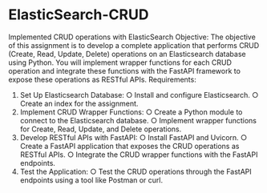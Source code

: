 # ElasticSearch-CRUD
Implemented CRUD operations with ElasticSearch
Objective:
The objective of this assignment is to develop a complete application that performs CRUD
(Create, Read, Update, Delete) operations on an Elasticsearch database using Python. You will
implement wrapper functions for each CRUD operation and integrate these functions with the
FastAPI framework to expose these operations as RESTful APIs.
Requirements:
1. Set Up Elasticsearch Database:
○ Install and configure Elasticsearch.
○ Create an index for the assignment.
2. Implement CRUD Wrapper Functions:
○ Create a Python module to connect to the Elasticsearch database.
○ Implement wrapper functions for Create, Read, Update, and Delete operations.
3. Develop RESTful APIs with FastAPI:
○ Install FastAPI and Uvicorn.
○ Create a FastAPI application that exposes the CRUD operations as RESTful
APIs.
○ Integrate the CRUD wrapper functions with the FastAPI endpoints.
4. Test the Application:
○ Test the CRUD operations through the FastAPI endpoints using a tool like
Postman or curl.
